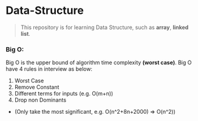 # Data-Structure

>This repository is for learning Data Structure, such as <b>array</b>, <b>linked list</b>.

### Big O:
Big O is the upper bound of algorithm time complexity <b>(worst case)</b>. Big O have 4 rules in interview as below:
1. Worst Case
2. Remove Constant
3. Different terms for inputs (e.g. O(m+n))
4. Drop non Dominants 
* (Only take the most significant, e.g. O(n^2+8n+2000)  =>  O(n^2))
